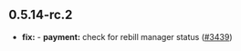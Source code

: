 ## 0.5.14-rc.2

* **fix:**  - **payment:** check for rebill manager status ([#3439](https://github.com/AzzappApp/azzapp/pull/3439))